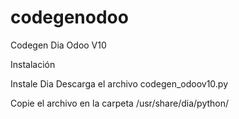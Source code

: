 # codegenodoo
Codegen Dia Odoo V10

Instalación

Instale Dia
Descarga el archivo codegen_odoov10.py

Copie el archivo en la carpeta /usr/share/dia/python/
